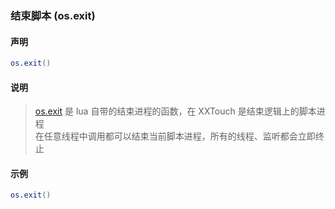 ### 结束脚本 (**os\.exit**)


#### 声明
```lua
os.exit()
```


#### 说明
> [os.exit](http://cloudwu.github.io/lua53doc/manual.html#pdf-os.exit) 是 lua 自带的结束进程的函数，在 XXTouch 是结束逻辑上的脚本进程  
> 在任意线程中调用都可以结束当前脚本进程，所有的线程、监听都会立即终止  


#### 示例  
```lua
os.exit()
```
